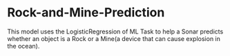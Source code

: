 # Rock-and-Mine-Prediction
This model uses the LogisticRegression of ML Task to help a Sonar predicts whether an object is a Rock or a Mine(a device that can cause explosion in the ocean).
